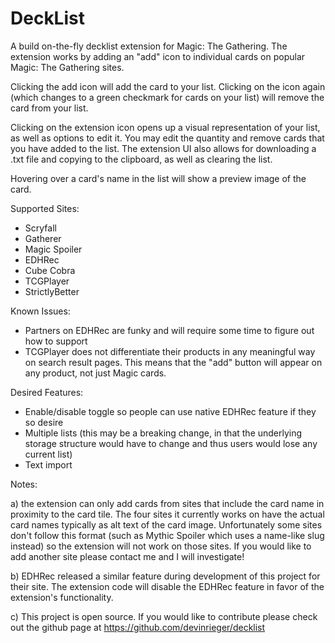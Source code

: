 # DeckList

A build on-the-fly decklist extension for Magic: The Gathering. The extension works by adding an "add" icon to individual cards on popular Magic: The Gathering sites.

Clicking the add icon will add the card to your list. Clicking on the icon again (which changes to a green checkmark for cards on your list) will remove the card from your list.

Clicking on the extension icon opens up a visual representation of your list, as well as options to edit it. You may edit the quantity and remove cards that you have added to the list. The extension UI also allows for downloading a .txt file and copying to the clipboard, as well as clearing the list.

Hovering over a card's name in the list will show a preview image of the card.

Supported Sites:
- Scryfall
- Gatherer
- Magic Spoiler
- EDHRec
- Cube Cobra
- TCGPlayer
- StrictlyBetter

Known Issues:
- Partners on EDHRec are funky and will require some time to figure out how to support
- TCGPlayer does not differentiate their products in any meaningful way on search result pages. This means that the "add" button will appear on any product, not just Magic cards.

Desired Features:
- Enable/disable toggle so people can use native EDHRec feature if they so desire
- Multiple lists (this may be a breaking change, in that the underlying storage structure would have to change and thus users would lose any current list)
- Text import

Notes:

a) the extension can only add cards from sites that include the card name in proximity to the card tile. The four sites it currently works on have the actual card names typically as alt text of the card image. Unfortunately some sites don't follow this format (such as Mythic Spoiler which uses a name-like slug instead) so the extension will not work on those sites. If you would like to add another site please contact me and I will investigate!

b) EDHRec released a similar feature during development of this project for their site. The extension code will disable the EDHRec feature in favor of the extension's functionality.

c) This project is open source. If you would like to contribute please check out the github page at https://github.com/devinrieger/decklist
